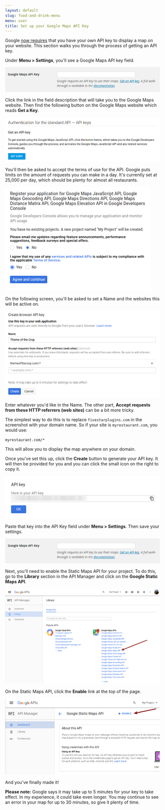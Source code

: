 ```yaml
---
layout: default
slug: food-and-drink-menu
menu: user
title: Set up your Google Maps API Key
---
```

Google [now requires](https://googlegeodevelopers.blogspot.co.uk/2016/06/building-for-scale-updates-to-google.html) that you have your own API key to display a map on your website. This section walks you through the process of getting an API key.

Under **Menu > Settings**, you'll see a Google Maps API key field.

![Screenshot of the API Key field in the Food and Drink Menu Pro settings](/img/google-maps-api-key/gmaps-key-enter-key.png)

Click the link in the field description that will take you to the Google Maps website. Then find the following button on the Google Maps website which reads **Get a Key**.

![Screenshot of the Get Key button on Google Maps' website](/img/google-maps-api-key/gmaps-key-get-key.png)

You'll then be asked to accept the terms of use for the API. Google puts limits on the amount of requests you can make in a day. It's currently set at 25,000 per day, which should be plenty for almost all restaurants.

![Screenshot of the form to accept terms on Google Maps' website](/img/google-maps-api-key/gmaps-key-accept-terms.png)

On the following screen, you'll be asked to set a Name and the websites this will be active on.

![Screenshot of the form to enter domain details on Google Maps' website](/img/google-maps-api-key/gmaps-key-enter-domain.png)

Enter whatever you'd like in the Name. The other part, **Accept requests from these HTTP referrers (web sites)** can be a bit more tricky.

The simplest way to do this is to replace `fivestarplugins.com` in the screenshot with your domain name. So if your site is `myrestaurant.com`, you would use:

`myrestaurant.com/*`

This will allow you to display the map anywhere on your domain.

Once you've set this up, click the **Create** button to generate your API key. It will then be provided for you and you can click the small icon on the right to copy it.

![Screenshot of the form to copy your API key from Google Maps' website](/img/google-maps-api-key/gmaps-key-copy-key.png)

Paste that key into the API Key field under **Menu > Settings**. Then save your settings.

![Screenshot of the API Key field in Food and Drink Menu Pro](/img/google-maps-api-key/gmaps-key-enter-key.png)

Next, you'll need to enable the Static Maps API for your project. To do this, go to the **Library** section in the API Manager and click on the **Google Static Maps API**.

![Screenshot of the the Static Maps API in Google's API library](/img/google-maps-api-key/gmaps-key-find-static-maps.png)

On the Static Maps API, click the **Enable** link at the top of the page.

![Screenshot of the the enable button on the Static Maps API page in Google's API library](/img/google-maps-api-key/gmaps-key-enable-static-maps.png)

And you've finally made it!

**Please note:** Google says it may take up to 5 minutes for your key to take effect. In my experience, it could take even longer. You may continue to see an error in your map for up to 30 minutes, so give it plenty of time.
